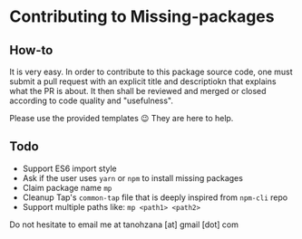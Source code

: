 # Contributing to Missing-packages

## How-to

It is very easy. In order to contribute to this package source code, one must submit a pull request with an explicit title and descriptiokn that explains what the PR is about. It then shall be reviewed and merged or closed according to code quality and "usefulness".

Please use the provided templates 😉 They are here to help.

## Todo

- Support ES6 import style
- Ask if the user uses `yarn` or `npm` to install missing packages
- Claim package name `mp`
- Cleanup Tap's `common-tap` file that is deeply inspired from `npm-cli` repo
- Support multiple paths like: `mp <path1> <path2>`

Do not hesitate to email me at tanohzana [at] gmail [dot] com
